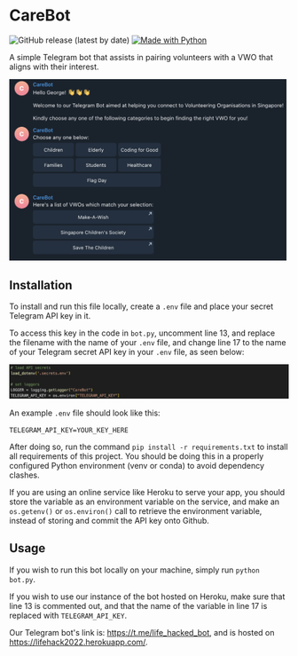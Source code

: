 # CareBot

![GitHub release (latest by date)](https://img.shields.io/github/v/release/asdfghjkxd/CareBot)
[![Made with Python](https://img.shields.io/badge/Python->=3.9-blue?logo=python&logoColor=white)](https://python.org "Python Homepage")

A simple Telegram bot that assists in pairing volunteers with a VWO that aligns with their interest.

[<img src="assets/main_screen.png" width="500"/>](assets/main_screen.pn)

## Installation

To install and run this file locally, create a `.env` file and place your secret Telegram API key in it.

To access this key in the code in `bot.py`, uncomment line 13, and replace the filename with the name of your `.env` file, and change line 17 to the name of your Telegram secret API key in your `.env` file, as seen below:

![Uncommenting line 13 and changing line 17](assets/api_key.png)

An example `.env` file should look like this:

```env
TELEGRAM_API_KEY=YOUR_KEY_HERE
```

After doing so, run the command `pip install -r requirements.txt` to install all requirements of this project. You should be doing this in a properly configured Python environment (venv or conda) to avoid dependency clashes.

If you are using an online service like Heroku to serve your app, you should store the variable as an environment variable on the service, and make an `os.getenv()` or `os.environ()` call to retrieve the environment variable, instead of storing and commit the API key onto Github.

## Usage

If you wish to run this bot locally on your machine, simply run `python bot.py`.

If you wish to use our instance of the bot hosted on Heroku, make sure that line 13 is commented out, and that the name of the variable in line 17 is replaced with `TELEGRAM_API_KEY`.

Our Telegram bot's link is: <https://t.me/life_hacked_bot>, and is hosted on <https://lifehack2022.herokuapp.com/>.
